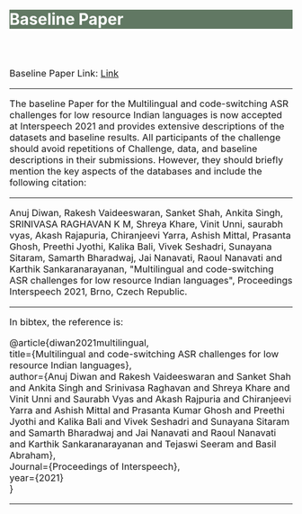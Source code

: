 <br>
<br>
<br>
<br>
<br>
<div class="widewrapper pagetitle">
  <div class="container" style="background-color:#617863">
    <h1 style="color:white;">Baseline Paper</h1>
  </div>
</div>
<br>
<br>
<p style="font-size:16.5px;">Baseline Paper Link: <a href='./MUCS2021_Paper.pdf'>Link</a> </p>
<hr>
<p style="font-size:16.5px;">The baseline Paper for the Multilingual and code-switching ASR challenges for low resource Indian languages is now accepted at Interspeech 2021 and provides extensive descriptions of the datasets and baseline results. All participants of the challenge should avoid repetitions of Challenge, data, and baseline descriptions in their submissions. However, they should briefly mention the key aspects of the databases and include the following citation:</p>
<hr>
<p style="font-size:16.5px;">Anuj Diwan, Rakesh Vaideeswaran, Sanket Shah, Ankita Singh, SRINIVASA RAGHAVAN K M, Shreya Khare, Vinit Unni, saurabh vyas, Akash Rajapuria, Chiranjeevi Yarra, Ashish Mittal, Prasanta Ghosh, Preethi Jyothi, Kalika Bali, Vivek Seshadri, Sunayana Sitaram, Samarth Bharadwaj, Jai Nanavati, Raoul Nanavati and Karthik Sankaranarayanan, "Multilingual and code-switching ASR challenges for low resource Indian languages", Proceedings Interspeech 2021, Brno, Czech Republic.</p>
<hr>
<p style="font-size:16.5px;">In bibtex, the reference is:</p>
<p style="font-size:16.5px;">@article{diwan2021multilingual,<br>
title={Multilingual and code-switching ASR challenges for low resource Indian languages},<br>
author={Anuj Diwan and Rakesh Vaideeswaran and Sanket Shah and Ankita Singh and Srinivasa Raghavan and Shreya Khare and Vinit Unni and Saurabh Vyas and Akash Rajpuria and Chiranjeevi Yarra and Ashish Mittal and Prasanta Kumar Ghosh and Preethi Jyothi and Kalika Bali and Vivek Seshadri and Sunayana Sitaram and Samarth Bharadwaj and Jai Nanavati and Raoul Nanavati and Karthik Sankaranarayanan and Tejaswi Seeram and Basil Abraham},<br>
Journal={Proceedings of Interspeech},<br>
year={2021}<br>
}
<hr>
